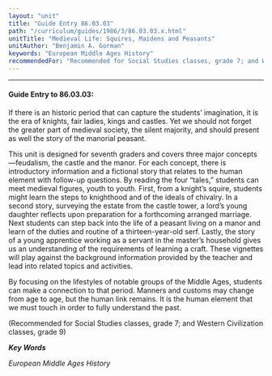 ```yaml
---
layout: "unit"
title: "Guide Entry 86.03.03"
path: "/curriculum/guides/1986/3/86.03.03.x.html"
unitTitle: "Medieval Life: Squires, Maidens and Peasants"
unitAuthor: "Benjamin A. Gorman"
keywords: "European Middle Ages History"
recommendedFor: "Recommended for Social Studies classes, grade 7; and Western Civilization classes, grade 9"
---
```

<body>
<hr/>
 <h4>
  Guide Entry to 86.03.03:
 </h4>
 If there is an historic period that can capture the students’ imagination, it is the era of knights, fair ladies, kings and castles. Yet we should not forget the greater part of medieval society, the silent majority, and should present as well the story of the manorial peasant.
 <p>
  This unit is designed for seventh graders and covers three major concepts—feudalism, the castle and the manor. For each concept, there is introductory information and a fictional story that relates to the human element with follow-up questions. By reading the four “tales,” students can meet medieval figures, youth to youth. First, from a knight’s squire, students might learn the steps to knighthood and of the ideals of chivalry. In a second story, surveying the estate from the castle tower, a lord’s young daughter reflects upon preparation for a forthcoming arranged marriage. Next students can step back into the life of a peasant living on a manor and learn of the duties and routine of a thirteen-year-old serf. Lastly, the story of a young apprentice working as a servant in the master’s household gives us an understanding of the requirements of learning a craft. These vignettes will play against the background information provided by the teacher and lead into related topics and activities.
 </p>
 <p>
  By focusing on the lifestyles of notable groups of the Middle Ages, students can make a connection to that period. Manners and customs may change from age to age, but the human link remains. It is the human element that we must touch in order to fully understand the past.
 </p>
 <p>
  (Recommended for Social Studies classes, grade 7; and Western Civilization classes, grade 9)
 </p>
<p>
  <b>
   <i>
    Key Words
   </i>
  </b>
  <br/>
 </p>
 <p>
  <i>
   European Middle Ages History
  </i>
 </p>

</body>